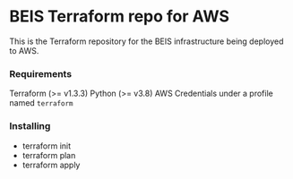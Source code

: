 # BEIS Terraform repo for AWS

This is the Terraform repository for the BEIS infrastructure being deployed to AWS.

### Requirements

Terraform (>= v1.3.3)
Python (>= v3.8)
AWS Credentials under a profile named `terraform`

### Installing

* terraform init
* terraform plan
* terraform apply
